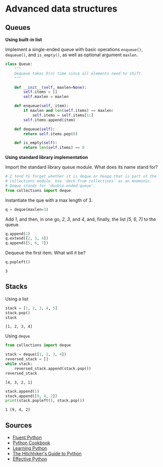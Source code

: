 # Advanced data structures


## Queues

**Using built-in list**

Implement a single-ended queue with basic operations `enqueue()`, `dequeue()`, and `is_empty()`, as well as optional argument `maxlen`.

``` python
class Queue:
    """
    Dequeue takes O(n) time since all elements need to shift.
    """

    def __init__(self, maxlen=None):
        self.items = []
        self.maxlen = maxlen

    def enqueue(self, item):
        if maxlen and len(self.items) == maxlen:
            self.items = self.items[1:]
        self.items.append(item)

    def dequeue(self):
        return self.items.pop(0)

    def is_empty(self):
        return len(self.items) == 0
```

**Using standard library implementation**

Import the standard library queue module. What does its name stand for?

``` python
# I tend to forget whether it is deque or heapq that is part of the
# collections module. Use 'deck from collections' as an mnemonic.
# Deque stands for 'double-ended-queue'.
from collections import deque
```

Instantiate the que with a max length of 3.

``` python
q = deque(maxlen=3)
```

Add *1*, and then, in one go, *2*, *3*, and *4*, and, finally, the list *\[5, 6, 7\]* to the queue.

``` python
q.append(1)
q.extend([2, 3, 4])
q.append([5, 6, 7])
```

Dequeue the first item. What will it be?

``` python
q.popleft()
```

    3

## Stacks

Using a list

``` python
stack = [1, 2, 3, 4, 5]
stack.pop()
stack
```

    [1, 2, 3, 4]

Using `deque`

``` python
from collections import deque

stack = deque([1, 2, 3, 4])
reversed_stack = []
while stack:
    reversed_stack.append(stack.pop())
reversed_stack
```

    [4, 3, 2, 1]

``` python
stack.append(1)
stack.append([9, 4, 2])
print(stack.popleft(), stack.pop())
```

    1 [9, 4, 2]

## Sources

-   [Fluent Python](https://www.oreilly.com/library/view/fluent-python/9781491946237/)
-   [Python Cookbook](https://www.oreilly.com/library/view/python-cookbook-3rd/9781449357337/)
-   [Learning Python](https://www.oreilly.com/library/view/learning-python-5th/9781449355722/)
-   [The Hitchhiker's Guide to Python](https://docs.python-guide.org/writing/structure/)
-   [Effective Python](https://effectivepython.com)

